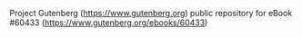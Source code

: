 Project Gutenberg (https://www.gutenberg.org) public repository for eBook #60433 (https://www.gutenberg.org/ebooks/60433)
